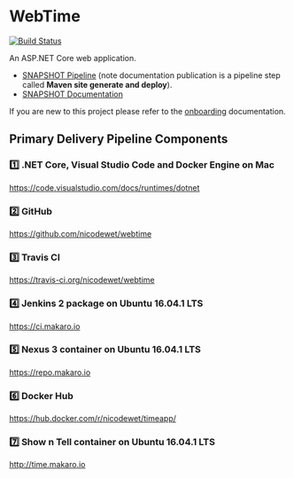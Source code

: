 # WebTime

[![Build Status](https://travis-ci.org/nicodewet/webtime.png?branch=master)](https://travis-ci.org/nicodewet/webtime)

An ASP.NET Core web application.

* [SNAPSHOT Pipeline](https://ci.makaro.io/job/dotnet-webtime-SNAPSHOT-pipeline/) (note documentation publication is a pipeline step called **Maven site generate and deploy**). 
* [SNAPSHOT Documentation](https://repo.makaro.io/repository/site/io.makaro-webtime-0.0.1-SNAPSHOT/)

If you are new to this project please refer to the [onboarding](https://repo.makaro.io/repository/site/io.makaro-webtime-0.0.1-SNAPSHOT/onboarding.html) documentation.

## Primary Delivery Pipeline Components

### :one: .NET Core, Visual Studio Code and Docker Engine on Mac
https://code.visualstudio.com/docs/runtimes/dotnet
### :two: GitHub
https://github.com/nicodewet/webtime
### :three: Travis CI
https://travis-ci.org/nicodewet/webtime
### :four: Jenkins 2 package on Ubuntu 16.04.1 LTS
https://ci.makaro.io
### :five: Nexus 3 container on Ubuntu 16.04.1 LTS
https://repo.makaro.io
### :six: Docker Hub
https://hub.docker.com/r/nicodewet/timeapp/
### :seven: Show n Tell container on Ubuntu 16.04.1 LTS
http://time.makaro.io